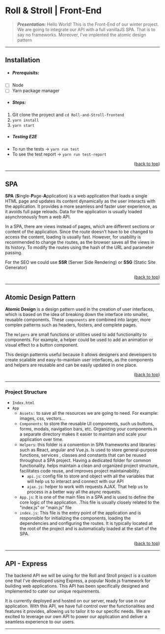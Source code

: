 <div id="top"></div>


# Roll & Stroll | Front-End
>***Presentation:***
>Hello World! This is the Front-End of our winter project. We are going to integrate our API with a full vanillaJS SPA. That is to say no frameworks. Moreover, I've implented the atomic design pattern

---
## Installation

- ##### Prerequisits:
  
- [ ] Node
- [ ] Yarn package manager
  
- ##### Steps:
1. Git clone the proyect and `cd Roll-and-Stroll-frontend`
2.  `yarn install`
3. `yarn start`

- ##### Testing E2E
- To run the tests → `yarn run test`
- To see the test report → `yarn run test-report`

<p align="right">(<a href="#top">back to top</a>)</p>

---
## SPA

**SPA** (**S**ingle-**P**age-**A**pplication) is a web application that loads a single HTML page and updates its content dynamically as the user interacts with the application. It provides a more seamless and faster user experience, as it avoids full page reloads. Data for the application is usually loaded asynchronously from a web API.

In a SPA, there are views instead of pages, which are different sections or content of the application. Since the route doesn't have to be changed to access the content, loading is usually fast. However,  for usability is recommended to change the routes, as the browser saves all the views in its history. To modify the routes using the hash of the URL and parameter passing.

For the SEO we could use **SSR** (Server Side Rendering) or **SSG** (Static Site Generator)

<p align="right">(<a href="#top">back to top</a>)</p>

---
## Atomic Design Pattern
**Atomic Design** is a design pattern used in the creation of user interfaces, which is based on the idea of breaking down the interface into smaller, reusable components. These `components` are combined into larger, more complex patterns such as headers, footers, and complete pages. 

The `Helpers` are small functions or utilities used to add functionality to components. For example, a helper could be used to add an animation or visual effect to a button component.

This design patternis useful because it allows designers and developers to create scalable and easy-to-maintain user interfaces, as the components and helpers are reusable and can be easily updated in one place.

<p align="right">(<a href="#top">back to top</a>)</p>

---

### Project Structure

- `Index.html`
- ``App``
  - ``Assets:`` to save all the resources we are going to need. For example: images, css, vectors...
  - `Components`: to store the reusable UI components, such us buttons, forms, modals, navigation bars, etc. Organizing your components in a separate directory makes it easier to maintain and scale your application over time.
  - `Helpers`: this folder is a convention in SPA frameworks and libraries such as React, angular and Vue.js. Is used to store general-purpose functions, services , classes and constants that can be reused throughout a SPA project. Having a dedicated folder for common functionality. helps maintain a clean and organized project structure, facilitates code reuse, and improves project maintainability.
    - `api.js`: config file to store and object with all the variables that will help us to interact and connect with our API
    - `ajax.js`: helper to work with requests AJAX. That help us to process in a better way all the async requests.
  - `App.js`: It is one of the main files in a SPA and is used to define the core logic of the application. .This file is usually closely related to the "index.js" or "main.js" file
  - `index.js`: This file is the entry point of the application and is responsible for initializing the components, loading the dependencies and configuring the routes. It is typically located at the root of the project and is automatically loaded at the start of the SPA.

<p align="right">(<a href="#top">back to top</a>)</p>

---

## API - Express

The backend API we will be using for the Roll and Stroll project is a custom one that I've developed using Express, a popular Node.js framework for building web applications. This API has been specifically designed and implemented  to cater our unique requirements.

It is currently deployed and hosted on our server, ready for use in our application. With this API, we have full control over the functionalities and features it provides, allowing us to tailor it to our specific needs. We are excited to leverage our own API to power our application and deliver a seamless experience to our users.

---





